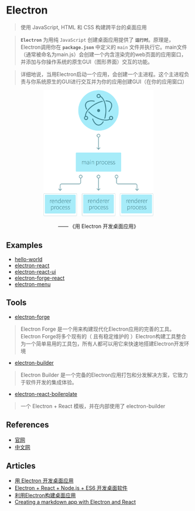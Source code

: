 # Electron

> 使用 JavaScript, HTML 和 CSS 构建跨平台的桌面应用

> **`Electron`** 为用纯 `JavaScript` 创建桌面应用提供了 **`运行时`**。原理是，Electron调用你在 **`package.json`** 中定义的 `main` 文件并执行它。main文件（通常被命名为main.js）会创建一个内含渲染完的web页面的应用窗口，并添加与你操作系统的原生GUI（图形界面）交互的功能。

> 详细地说，当用Electron启动一个应用，会创建一个主进程。这个主进程负责与你系统原生的GUI进行交互并为你的应用创建GUI（在你的应用窗口）

<div align="center"> 
<img alt="work-flow" src="./flow-chart.png" width="300" > 
<p>—— 《用 Electron 开发桌面应用》</p>
</div>

## Examples

- [hello-world](#)
- [electron-react](#)
- [electron-react-ui](#)
- [electron-forge-react](#)
- [electron-menu](#)

## Tools

- [electron-forge](https://github.com/electron-userland/electron-forge)
> Electron Forge 是一个用来构建现代化Electron应用的完善的工具。 Electron Forge将多个现有的（ 且有稳定维护的 ）Electron构建工具整合为一个简单易用的工具包，所有人都可以用它来快速地搭建Electron开发环境

- [electron-builder](https://github.com/electron-userland/electron-builder)
> Electron Builder 是一个完备的Electron应用打包和分发解决方案，它致力于软件开发的集成体验。

- [electron-react-boilerplate](https://github.com/electron-react-boilerplate/electron-react-boilerplate)
> 一个 Electron + React 模板，并在内部使用了 electron-builder

## References

- [官网](https://electronjs.org/)
- [中文网](https://electron.org.cn/)

## Articles

- [用 Electron 开发桌面应用](http://get.ftqq.com/7870.get)
- [Electron + React + Node.js + ES6 开发桌面软件](https://blog.csdn.net/mingzznet/article/details/53512475)
- [利用Electron构建桌面应用](https://www.coolecho.net/article/av51)
- [Creating a markdown app with Electron and React](http://kazuar.github.io/markdown-app/)